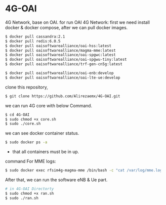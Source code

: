 # 4G-OAI
4G Network, base on OAI. 
for run OAI 4G Network:
first we need install docker & docker compose, after we can pull docker images. 
```bash
$ docker pull cassandra:2.1
$ docker pull redis:6.0.5
$ docker pull oaisoftwarealliance/oai-hss:latest
$ docker pull oaisoftwarealliance/magma-mme:latest
$ docker pull oaisoftwarealliance/oai-spgwc:latest
$ docker pull oaisoftwarealliance/oai-spgwu-tiny:latest
$ docker pull oaisoftwarealliance/trf-gen-cn5g:latest

$ docker pull oaisoftwarealliance/oai-enb:develop
$ docker pull oaisoftwarealliance/oai-lte-ue:develop
``` 
clone this repository,
```bash
$ git clone https://github.com/Alirezaemx/4G-OAI.git
```
we can run 4G core with below Command.
```bash
$ cd 4G-OAI
$ sudo chmod +x core.sh
$ sudo ./core.sh
```
we can see docker container status.
```bash
$ sudo docker ps -a
```
* that all containers must be in up.

command For MME logs:
```bash
$ sudo docker exec rfsim4g-magma-mme /bin/bash -c "cat /var/log/mme.log"
```
After that, we can run the software eNB & Ue part.
```bash
# in 4G-OAI Directorty
$ sudo chmod +x ran.sh
$ sudo ./ran.sh
```
